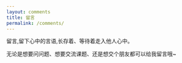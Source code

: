 ```yaml
---
layout: comments
title: 留言
permalink: /comments/
---
```


留言,留下心中的言语,长存着、等待着走入他人心中。

无论是想要问问题、想要交流课题、还是想交个朋友都可以给我留言哦~
